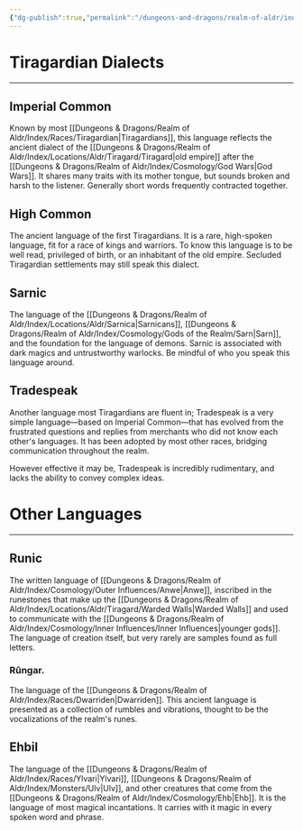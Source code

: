 ```yaml
---
{"dg-publish":true,"permalink":"/dungeons-and-dragons/realm-of-aldr/index/culture/languages/"}
---
```


# Tiragardian Dialects
---
## Imperial Common
Known by most [[Dungeons & Dragons/Realm of Aldr/Index/Races/Tiragardian\|Tiragardians]], this language reflects the ancient dialect of the [[Dungeons & Dragons/Realm of Aldr/Index/Locations/Aldr/Tiragard/Tiragard\|old empire]] after the [[Dungeons & Dragons/Realm of Aldr/Index/Cosmology/God Wars\|God Wars]]. It shares many traits with its mother tongue, but sounds broken and harsh to the listener. Generally short words frequently contracted together.
## High Common
The ancient language of the first Tiragardians. It is a rare, high-spoken language, fit for a race of kings and warriors. To know this language is to be well read, privileged of birth, or an inhabitant of the old empire. Secluded Tiragardian settlements may still speak this dialect.
## Sarnic
The language of the [[Dungeons & Dragons/Realm of Aldr/Index/Locations/Aldr/Sarnica\|Sarnicans]], [[Dungeons & Dragons/Realm of Aldr/Index/Cosmology/Gods of the Realm/Sarn\|Sarn]], and the foundation for the language of demons. Sarnic is associated with dark magics and untrustworthy warlocks. Be mindful of who you speak this language around.
## Tradespeak
Another language most Tiragardians are fluent in; Tradespeak is a very simple language—based on Imperial Common—that has evolved from the frustrated questions and replies from merchants who did not know each other's languages. It has been adopted by most other races, bridging communication throughout the realm. 

However effective it may be, Tradespeak is incredibly rudimentary, and lacks the ability to convey complex ideas.
# Other Languages
---
## Runic
The written language of [[Dungeons & Dragons/Realm of Aldr/Index/Cosmology/Outer Influences/Anwe\|Anwe]], inscribed in the runestones that make up the [[Dungeons & Dragons/Realm of Aldr/Index/Locations/Aldr/Tiragard/Warded Walls\|Warded Walls]] and used to communicate with the [[Dungeons & Dragons/Realm of Aldr/Index/Cosmology/Inner Influences/Inner Influences\|younger gods]]. The language of creation itself, but very rarely are samples found as full letters.

### Rûngar.
The language of the [[Dungeons & Dragons/Realm of Aldr/Index/Races/Dwarriden\|Dwarriden]]. This ancient language is presented as a collection of rumbles and vibrations, thought to be the vocalizations of the realm's runes.
## Ehbil
The language of the [[Dungeons & Dragons/Realm of Aldr/Index/Races/Ylvari\|Ylvari]], [[Dungeons & Dragons/Realm of Aldr/Index/Monsters/Ulv\|Ulv]], and other creatures that come from the [[Dungeons & Dragons/Realm of Aldr/Index/Cosmology/Ehb\|Ehb]]. It is the language of most magical incantations. It carries with it magic in every spoken word and phrase.
